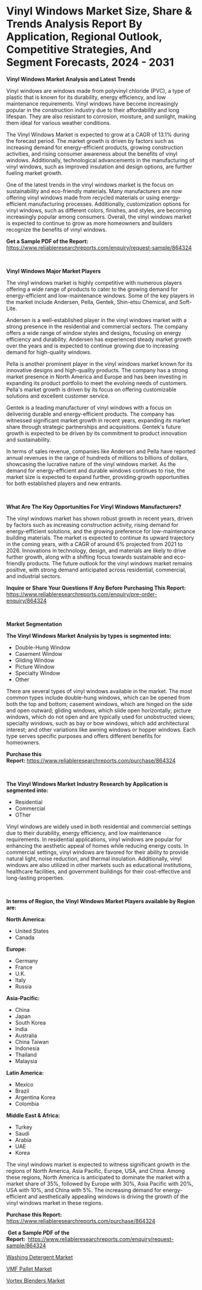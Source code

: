 <p><h1>Vinyl Windows Market Size, Share & Trends Analysis Report By Application, Regional Outlook, Competitive Strategies, And Segment Forecasts, 2024 - 2031</h1></p><p><strong>Vinyl Windows Market Analysis and Latest Trends</strong></p>
<p><p>Vinyl windows are windows made from polyvinyl chloride (PVC), a type of plastic that is known for its durability, energy efficiency, and low maintenance requirements. Vinyl windows have become increasingly popular in the construction industry due to their affordability and long lifespan. They are also resistant to corrosion, moisture, and sunlight, making them ideal for various weather conditions.</p><p>The Vinyl Windows Market is expected to grow at a CAGR of 13.1% during the forecast period. The market growth is driven by factors such as increasing demand for energy-efficient products, growing construction activities, and rising consumer awareness about the benefits of vinyl windows. Additionally, technological advancements in the manufacturing of vinyl windows, such as improved insulation and design options, are further fueling market growth.</p><p>One of the latest trends in the vinyl windows market is the focus on sustainability and eco-friendly materials. Many manufacturers are now offering vinyl windows made from recycled materials or using energy-efficient manufacturing processes. Additionally, customization options for vinyl windows, such as different colors, finishes, and styles, are becoming increasingly popular among consumers. Overall, the vinyl windows market is expected to continue to grow as more homeowners and builders recognize the benefits of vinyl windows.</p></p>
<p><strong>Get a Sample PDF of the Report:&nbsp;</strong> <a href="https://www.reliableresearchreports.com/enquiry/request-sample/864324">https://www.reliableresearchreports.com/enquiry/request-sample/864324</a></p>
<p>&nbsp;</p>
<p><strong>Vinyl Windows Major Market Players</strong></p>
<p><p>The vinyl windows market is highly competitive with numerous players offering a wide range of products to cater to the growing demand for energy-efficient and low-maintenance windows. Some of the key players in the market include Andersen, Pella, Gentek, Shin-etsu Chemical, and Soft-Lite.</p><p>Andersen is a well-established player in the vinyl windows market with a strong presence in the residential and commercial sectors. The company offers a wide range of window styles and designs, focusing on energy efficiency and durability. Andersen has experienced steady market growth over the years and is expected to continue growing due to increasing demand for high-quality windows.</p><p>Pella is another prominent player in the vinyl windows market known for its innovative designs and high-quality products. The company has a strong market presence in North America and Europe and has been investing in expanding its product portfolio to meet the evolving needs of customers. Pella's market growth is driven by its focus on offering customizable solutions and excellent customer service.</p><p>Gentek is a leading manufacturer of vinyl windows with a focus on delivering durable and energy-efficient products. The company has witnessed significant market growth in recent years, expanding its market share through strategic partnerships and acquisitions. Gentek's future growth is expected to be driven by its commitment to product innovation and sustainability.</p><p>In terms of sales revenue, companies like Andersen and Pella have reported annual revenues in the range of hundreds of millions to billions of dollars, showcasing the lucrative nature of the vinyl windows market. As the demand for energy-efficient and durable windows continues to rise, the market size is expected to expand further, providing growth opportunities for both established players and new entrants.</p></p>
<p>&nbsp;</p>
<p><strong>What Are The Key Opportunities For Vinyl Windows Manufacturers?</strong></p>
<p><p>The vinyl windows market has shown robust growth in recent years, driven by factors such as increasing construction activity, rising demand for energy-efficient solutions, and the growing preference for low-maintenance building materials. The market is expected to continue its upward trajectory in the coming years, with a CAGR of around 6% projected from 2021 to 2026. Innovations in technology, design, and materials are likely to drive further growth, along with a shifting focus towards sustainable and eco-friendly products. The future outlook for the vinyl windows market remains positive, with strong demand anticipated across residential, commercial, and industrial sectors.</p></p>
<p><strong>Inquire or Share Your Questions If Any Before Purchasing This Report:</strong> <a href="https://www.reliableresearchreports.com/enquiry/pre-order-enquiry/864324">https://www.reliableresearchreports.com/enquiry/pre-order-enquiry/864324</a></p>
<p>&nbsp;</p>
<p><strong>Market Segmentation</strong></p>
<p><strong>The Vinyl Windows Market Analysis by types is segmented into:</strong></p>
<p><ul><li>Double-Hung Window</li><li>Casement Window</li><li>Gliding Window</li><li>Picture Window</li><li>Specialty Window</li><li>Other</li></ul></p>
<p><p>There are several types of vinyl windows available in the market. The most common types include double-hung windows, which can be opened from both the top and bottom; casement windows, which are hinged on the side and open outward; gliding windows, which slide open horizontally; picture windows, which do not open and are typically used for unobstructed views; specialty windows, such as bay or bow windows, which add architectural interest; and other variations like awning windows or hopper windows. Each type serves specific purposes and offers different benefits for homeowners.</p></p>
<p><strong>Purchase this Report:&nbsp;</strong><a href="https://www.reliableresearchreports.com/purchase/864324">https://www.reliableresearchreports.com/purchase/864324</a></p>
<p>&nbsp;</p>
<p><strong>The Vinyl Windows Market Industry Research by Application is segmented into:</strong></p>
<p><ul><li>Residential</li><li>Commercial</li><li>OTher</li></ul></p>
<p><p>Vinyl windows are widely used in both residential and commercial settings due to their durability, energy efficiency, and low maintenance requirements. In residential applications, vinyl windows are popular for enhancing the aesthetic appeal of homes while reducing energy costs. In commercial settings, vinyl windows are favored for their ability to provide natural light, noise reduction, and thermal insulation. Additionally, vinyl windows are also utilized in other markets such as educational institutions, healthcare facilities, and government buildings for their cost-effective and long-lasting properties.</p></p>
<p>&nbsp;</p>
<p><strong>In terms of Region, the Vinyl Windows Market Players available by Region are:</strong></p>
<p>
    <p> <strong> North America: </strong>
        <ul>
            <li>United States</li>
            <li>Canada</li>
        </ul>
        </p> 
    <p> <strong> Europe: </strong>
        <ul>
            <li>Germany</li>
            <li>France</li>
            <li>U.K.</li>
            <li>Italy</li>
            <li>Russia</li>
        </ul>
        </p> 
    <p> <strong> Asia-Pacific: </strong>
        <ul>
            <li>China</li>
            <li>Japan</li>
            <li>South Korea</li>
            <li>India</li>
            <li>Australia</li>
            <li>China Taiwan</li>
            <li>Indonesia</li>
            <li>Thailand</li>
            <li>Malaysia</li>
        </ul>
        </p> 
    <p> <strong> Latin America: </strong>
        <ul>
            <li>Mexico</li>
            <li>Brazil</li>
            <li>Argentina Korea</li>
            <li>Colombia</li>
        </ul>
        </p> 
    <p> <strong> Middle East & Africa: </strong>
        <ul>
            <li>Turkey</li>
            <li>Saudi</li>
            <li>Arabia</li>
            <li>UAE</li>
            <li>Korea</li>
        </ul>
    </p>
    </p>
<p><p>The vinyl windows market is expected to witness significant growth in the regions of North America, Asia Pacific, Europe, USA, and China. Among these regions, North America is anticipated to dominate the market with a market share of 35%, followed by Europe with 30%, Asia Pacific with 20%, USA with 10%, and China with 5%. The increasing demand for energy-efficient and aesthetically appealing windows is driving the growth of the vinyl windows market in these regions.</p></p>
<p><strong>Purchase this Report: </strong><a href="https://www.reliableresearchreports.com/purchase/864324">https://www.reliableresearchreports.com/purchase/864324</a></p>
<p>&nbsp;<strong>Get a Sample PDF of the Report:&nbsp;&nbsp;</strong><a href="https://www.reliableresearchreports.com/enquiry/request-sample/864324">https://www.reliableresearchreports.com/enquiry/request-sample/864324</a></p>
<p><strong></strong></p>
<p><p><a href="https://github.com/wwwkeltoum/Market-Research-Report-List-2/blob/main/washing-detergent-market.md">Washing Detergent Market</a></p><p><a href="https://github.com/nicholepatriciadoylenwnrjr0/Market-Research-Report-List-1/blob/main/vmf-pallet-market.md">VMF Pallet Market</a></p><p><a href="https://github.com/gamblestampleyjenny50m5sl6/Market-Research-Report-List-1/blob/main/vortex-blenders-market.md">Vortex Blenders Market</a></p></p>